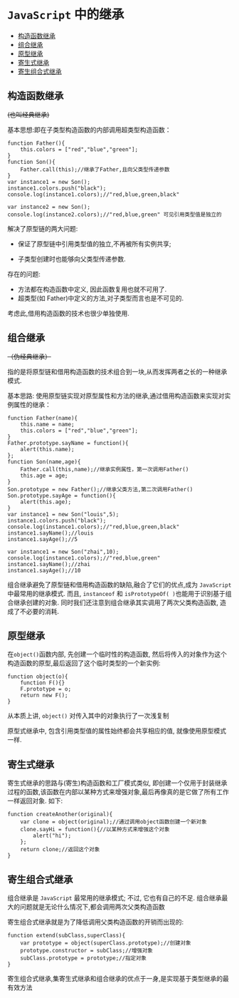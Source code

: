# `JavaScript` 中的继承

- [构造函数继承](#构造函数继承)
- [组合继承](#组合继承)
- [原型继承](#原型继承)
- [寄生式继承](#寄生式继承)
- [寄生组合式继承](#寄生组合式继承)

## 构造函数继承

~~(也叫经典继承)~~

基本思想:即在子类型构造函数的内部调用超类型构造函数：

```
function Father(){
	this.colors = ["red","blue","green"];
}
function Son(){
	Father.call(this);//继承了Father,且向父类型传递参数
}
var instance1 = new Son();
instance1.colors.push("black");
console.log(instance1.colors);//"red,blue,green,black"

var instance2 = new Son();
console.log(instance2.colors);//"red,blue,green" 可见引用类型值是独立的
```

解决了原型链的两大问题:

- 保证了原型链中引用类型值的独立,不再被所有实例共享;

- 子类型创建时也能够向父类型传递参数.

存在的问题:

- 方法都在构造函数中定义, 因此函数复用也就不可用了.
- 超类型(如 Father)中定义的方法,对子类型而言也是不可见的.

考虑此,借用构造函数的技术也很少单独使用.

## 组合继承

~~（伪经典继承）~~

指的是将原型链和借用构造函数的技术组合到一块,从而发挥两者之长的一种继承模式.

基本思路: 使用原型链实现对原型属性和方法的继承,通过借用构造函数来实现对实例属性的继承：

```
function Father(name){
	this.name = name;
	this.colors = ["red","blue","green"];
}
Father.prototype.sayName = function(){
	alert(this.name);
};
function Son(name,age){
	Father.call(this,name);//继承实例属性，第一次调用Father()
	this.age = age;
}
Son.prototype = new Father();//继承父类方法,第二次调用Father()
Son.prototype.sayAge = function(){
	alert(this.age);
}
var instance1 = new Son("louis",5);
instance1.colors.push("black");
console.log(instance1.colors);//"red,blue,green,black"
instance1.sayName();//louis
instance1.sayAge();//5

var instance1 = new Son("zhai",10);
console.log(instance1.colors);//"red,blue,green"
instance1.sayName();//zhai
instance1.sayAge();//10
```

组合继承避免了原型链和借用构造函数的缺陷,融合了它们的优点,成为 `JavaScript` 中最常用的继承模式. 而且, `instanceof` 和 `isPrototypeOf( )`也能用于识别基于组合继承创建的对象.
同时我们还注意到组合继承其实调用了两次父类构造函数, 造成了不必要的消耗.

## 原型继承

在`object()`函数内部, 先创建一个临时性的构造函数, 然后将传入的对象作为这个构造函数的原型,最后返回了这个临时类型的一个新实例:

```
function object(o){
	function F(){}
	F.prototype = o;
	return new F();
}
```

从本质上讲, `object()` 对传入其中的对象执行了一次浅复制

原型式继承中, 包含引用类型值的属性始终都会共享相应的值, 就像使用原型模式一样.

## 寄生式继承

寄生式继承的思路与(寄生)构造函数和工厂模式类似, 即创建一个仅用于封装继承过程的函数,该函数在内部以某种方式来增强对象,最后再像真的是它做了所有工作一样返回对象. 如下:

```
function createAnother(original){
	var clone = object(original);//通过调用object函数创建一个新对象
	clone.sayHi = function(){//以某种方式来增强这个对象
		alert("hi");
	};
	return clone;//返回这个对象
}
```

## 寄生组合式继承

组合继承是 `JavaScript` 最常用的继承模式; 不过, 它也有自己的不足. 组合继承最大的问题就是无论什么情况下,都会调用两次父类构造函数

寄生组合式继承就是为了降低调用父类构造函数的开销而出现的:

```
function extend(subClass,superClass){
	var prototype = object(superClass.prototype);//创建对象
	prototype.constructor = subClass;//增强对象
	subClass.prototype = prototype;//指定对象
}
```

寄生组合式继承,集寄生式继承和组合继承的优点于一身,是实现基于类型继承的最有效方法

